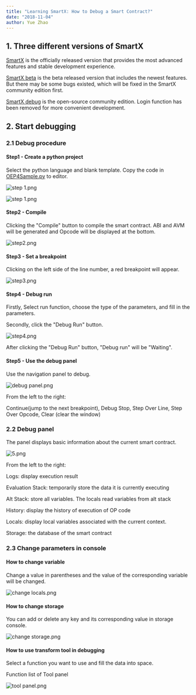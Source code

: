 ```yaml
---
title: "Learning SmartX: How to Debug a Smart Contract?"
date: "2018-11-04"
author: Yue Zhao
---
```



## 1. Three different versions of SmartX

[SmartX](https://smartx.ont.io) is the officially released version that provides the most advanced features and stable development experience.  

[SmartX beta](https://smartxbeta.ont.io) is the beta released version that includes the newest features. But there may be some bugs existed, which will be fixed in the SmartX community edition first. 

[SmartX debug](http://smartxdebug.ont.io) is the open-source community edition. Login function has been removed for more convenient development. 

## 2. Start debugging

### 2.1 Debug procedure

#### Step1 - Create a python project

Select the python language and blank template. Copy the code in [OEP4Sample.py](https://github.com/tonyclarking/python-template/blob/master/OEP4Sample/OEP4Sample.py](https://github.com/tonyclarking/python-template/blob/master/OEP4Sample/OEP4Sample.py)
) to editor.

![step 1.png](https://upload-images.jianshu.io/upload_images/150344-cc24c675bc9a3267.png?imageMogr2/auto-orient/strip%7CimageView2/2/w/1240)

![step 1.png](https://upload-images.jianshu.io/upload_images/150344-cdb9c5585a074881.png?imageMogr2/auto-orient/strip%7CimageView2/2/w/1240)

#### Step2 - Compile

Clicking the "Compile" button to compile the smart contract. ABI and AVM will be generated and Opcode will be displayed at the bottom.

![step2.png](https://upload-images.jianshu.io/upload_images/150344-807d1c9add5be98f.png?imageMogr2/auto-orient/strip%7CimageView2/2/w/1240)

#### Step3 - Set a breakpoint

Clicking on the left side of the line number, a red breakpoint will appear.

![step3.png](https://upload-images.jianshu.io/upload_images/150344-82b13a0a1c8372db.png?imageMogr2/auto-orient/strip%7CimageView2/2/w/1240)

#### Step4 - Debug run

Firstly, Select run function, choose the type of the parameters, and fill in the parameters.

Secondly, click the "Debug Run" button.

![step4.png](https://upload-images.jianshu.io/upload_images/150344-f890c3707e48fea4.png?imageMogr2/auto-orient/strip%7CimageView2/2/w/1240)

After clicking the "Debug Run" button, "Debug run" will be "Waiting".

#### Step5 - Use the debug panel

Use the navigation panel to debug.

![debug panel.png](https://upload-images.jianshu.io/upload_images/150344-6b73326a3e5388e4.png?imageMogr2/auto-orient/strip%7CimageView2/2/w/1240)

From the left to the right: 

Continue(jump to the next breakpoint), Debug Stop, Step Over Line, Step Over Opcode, Clear (clear the window)

### 2.2 Debug panel

The panel displays basic information about the current smart contract.

![5.png](https://upload-images.jianshu.io/upload_images/150344-34922a573030a17a.png?imageMogr2/auto-orient/strip%7CimageView2/2/w/1240)

From the left to the right:

Logs: display execution result

Evaluation Stack: temporarily store the data it is currently executing 

Alt Stack: store all variables. The locals read variables from alt stack

History: display the history of execution of OP code

Locals: display local variables associated with the current context.

Storage:  the database of the smart contract


### 2.3 Change parameters in console

#### How to change variable

Change a value in parentheses and the value of the corresponding variable will be changed.

![change locals.png](https://upload-images.jianshu.io/upload_images/150344-8c122e82a7d02d7d.png?imageMogr2/auto-orient/strip%7CimageView2/2/w/1240)

#### How to change storage

You can add or delete any key and its corresponding value in storage console.

![change storage.png](https://upload-images.jianshu.io/upload_images/150344-52aa4be649311046.png?imageMogr2/auto-orient/strip%7CimageView2/2/w/1240)


#### How to use transform tool in debugging

Select a function you want to use and fill the data into space.

Function list of Tool panel

![tool panel.png](https://upload-images.jianshu.io/upload_images/150344-46e5da4eb0a4a8c1.png?imageMogr2/auto-orient/strip%7CimageView2/2/w/1240)

```
